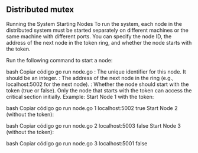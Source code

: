 ## Distributed mutex
Running the System
Starting Nodes
To run the system, each node in the distributed system must be started separately on different machines or the same machine with different ports. You can specify the node ID, the address of the next node in the token ring, and whether the node starts with the token.

Run the following command to start a node:

bash
Copiar código
go run node.go <nodeID> <nextNode> <initialToken>
<nodeID>: The unique identifier for this node. It should be an integer.
<nextNode>: The address of the next node in the ring (e.g., localhost:5002 for the next node).
<initialToken>: Whether the node should start with the token (true or false). Only the node that starts with the token can access the critical section initially.
Example:
Start Node 1 with the token:

bash
Copiar código
go run node.go 1 localhost:5002 true
Start Node 2 (without the token):

bash
Copiar código
go run node.go 2 localhost:5003 false
Start Node 3 (without the token):

bash
Copiar código
go run node.go 3 localhost:5001 false
